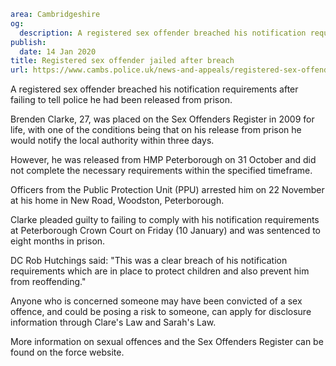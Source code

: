 ```yaml
area: Cambridgeshire
og:
  description: A registered sex offender breached his notification requirements after failing to tell police he had been released from prison.
publish:
  date: 14 Jan 2020
title: Registered sex offender jailed after breach
url: https://www.cambs.police.uk/news-and-appeals/registered-sex-offender-jailed-after-breach
```

A registered sex offender breached his notification requirements after failing to tell police he had been released from prison.

Brenden Clarke, 27, was placed on the Sex Offenders Register in 2009 for life, with one of the conditions being that on his release from prison he would notify the local authority within three days.

However, he was released from HMP Peterborough on 31 October and did not complete the necessary requirements within the specified timeframe.

Officers from the Public Protection Unit (PPU) arrested him on 22 November at his home in New Road, Woodston, Peterborough.

Clarke pleaded guilty to failing to comply with his notification requirements at Peterborough Crown Court on Friday (10 January) and was sentenced to eight months in prison.

DC Rob Hutchings said: "This was a clear breach of his notification requirements which are in place to protect children and also prevent him from reoffending."

Anyone who is concerned someone may have been convicted of a sex offence, and could be posing a risk to someone, can apply for disclosure information through Clare's Law and Sarah's Law.

More information on sexual offences and the Sex Offenders Register can be found on the force website.
